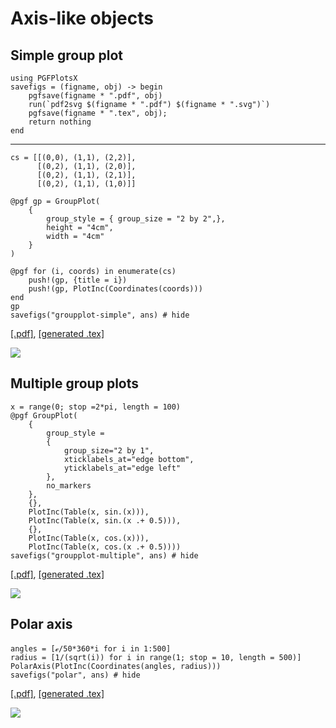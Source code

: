 # Axis-like objects

## Simple group plot

```@setup pgf
using PGFPlotsX
savefigs = (figname, obj) -> begin
    pgfsave(figname * ".pdf", obj)
    run(`pdf2svg $(figname * ".pdf") $(figname * ".svg")`)
    pgfsave(figname * ".tex", obj);
    return nothing
end
```
------------------------

```@example pgf
cs = [[(0,0), (1,1), (2,2)],
      [(0,2), (1,1), (2,0)],
      [(0,2), (1,1), (2,1)],
      [(0,2), (1,1), (1,0)]]

@pgf gp = GroupPlot(
    {
        group_style = { group_size = "2 by 2",},
        height = "4cm",
        width = "4cm"
    }
)

@pgf for (i, coords) in enumerate(cs)
    push!(gp, {title = i})
    push!(gp, PlotInc(Coordinates(coords)))
end
gp
savefigs("groupplot-simple", ans) # hide
```

[\[.pdf\]](groupplot-simple.pdf), [\[generated .tex\]](groupplot-simple.tex)

![](groupplot-simple.svg)

## Multiple group plots

```@example pgf
x = range(0; stop =2*pi, length = 100)
@pgf GroupPlot(
    {
        group_style =
        {
            group_size="2 by 1",
            xticklabels_at="edge bottom",
            yticklabels_at="edge left"
        },
        no_markers
    },
    {},
    PlotInc(Table(x, sin.(x))),
    PlotInc(Table(x, sin.(x .+ 0.5))),
    {},
    PlotInc(Table(x, cos.(x))),
    PlotInc(Table(x, cos.(x .+ 0.5))))
savefigs("groupplot-multiple", ans) # hide
```

[\[.pdf\]](groupplot-multiple.pdf), [\[generated .tex\]](groupplot-multiple.tex)

![](groupplot-multiple.svg)


## Polar axis

```@example pgf
angles = [ℯ/50*360*i for i in 1:500]
radius = [1/(sqrt(i)) for i in range(1; stop = 10, length = 500)]
PolarAxis(PlotInc(Coordinates(angles, radius)))
savefigs("polar", ans) # hide
```

[\[.pdf\]](polar.pdf), [\[generated .tex\]](polar.tex)

![](polar.svg)
